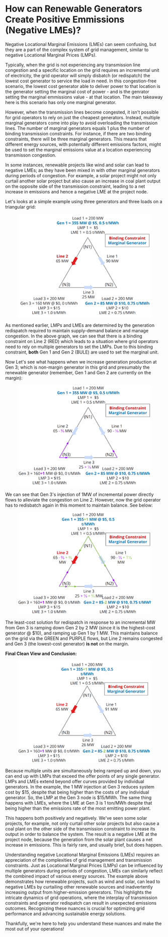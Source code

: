 # How can Renewable Generators Create Positive Emmissions (Negative LMEs)?

Negative Locational Marginal Emissions (LMEs) can seem confusing, but they are a part of the complex system of grid management, similar to negative Locational Marginal Prices (LMPs).&#x20;

Typically, when the grid is not experiencing any transmission line congestion and a specific location on the grid requires an incremental unit of electricity, the grid operator will simply disbatch (or redispatch) the lowest cost generator to service the load in need. In this congestion-free scenario, the lowest cost generator able to deliver power to that location is the generator setting the marginal cost of power - and is the genrator setting the marginal emmissions value - at that location. The main takeaway here is this scenario has only one marginal generator.&#x20;

However, when the transmission lines become congested, it isn't possible for grid operators to rely on just the cheapest generators. Instead, multiple marginal generators come into play to avoid overloading the transmission lines. The number of marginal generators equals 1 plus the number of binding transmission constraints. For instance, if there are two binding constraints, there will be three marginal generators. This means that different energy sources, with potentially different emissions factors, might be used to set the marginal emissions value at a location experiencing transmisson congestion.&#x20;

In some instances, renewable projects like wind and solar can lead to negative LMEs; as they have been mixed in with other marginal generators during periods of congestion. For example, a solar project might not only curtail another solar project but also cause an increase in coal plant output on the opposite side of the transmission constraint, leading to a net increase in emissions and hence a negative LME at the project node.

Let's looks at a simple example using three generators and three loads on a triangular grid:

<figure><img src="../.gitbook/assets/image (13).png" alt=""><figcaption></figcaption></figure>

As mentioned earlier, LMPs and LMEs are determined by the generation redispatch required to maintain supply-demand balance and manage congestion. In the above graph, we can see that there is a binding constraint on Line 2 (RED) which leads to a situation where grid operators need to rely on multiple generators to set the LMPs. Due to this binding constraint, **both** Gen 1 and Gen 2 (BULE) are used to set the marginal unit.

Now Let's see what happens when we increase generation production at Gen 3; which is non-margin generator in this grid  and presumably the renewable generator (remember, Gen 1 and Gen 2 are currently on the margin):

<figure><img src="../.gitbook/assets/image (1) (1).png" alt=""><figcaption></figcaption></figure>

We can see that Gen 3's injection of 1MW of incremental power directly flows to alleviate the congestion on Line 2. However, now the grid operator has to redisbatch again in this moment to maintain balance. See below:

<figure><img src="../.gitbook/assets/image (2) (1).png" alt=""><figcaption></figcaption></figure>

The least-cost solution for redispatch in response to an incremental MW from Gen 3 is ramping down Gen 2 by 2 MW (since it is the highest-cost generator @ $10), and ramping up Gen 1 by 1 MW. This maintains balance on the grid via the GREEN and PURPLE flows, but Line 2 remains congested and Gen 3 (the lowest-cost generator) **is not** on the margin.



**Final Clean View and Conclusion:**

<figure><img src="../.gitbook/assets/image (3) (1).png" alt=""><figcaption></figcaption></figure>

Because multiple units are simultaneously being ramped up and down, you can end up with LMPs that exceed the offer points of any single generator. LMPs and LMEs extend beyond offer curves provided by individual generators. In the example, the 1 MW injection at Gen 3 reduces system cost by $15, despite that being higher than the costs of any individual generator. So, the LMP at the Gen 3 node is $15/MWh. The same thing happens with LMEs, where the LME at Gen 3 is 1 ton/MWh despite that being higher than the emissions rate of the most emitting power plant.

This happens both positively and negatively. We've seen some solar projects, for example, not only curtail other solar projects but also cause a coal plant on the other side of the transmission constraint to increase its output in order to balance the system. The result is a negative LME at the project node, because the generation from the solar plant causes a net increase in emissions. This is fairly rare, and usually brief, but does happen.

Understanding negative Locational Marginal Emissions (LMEs) requires an appreciation of the complexities of grid management and transmission constraints. Just as Locational Marginal Prices (LMPs) can be influenced by multiple generators during periods of congestion, LMEs can similarly reflect the combined impact of various energy sources. The example above demonstrates how renewable projects, such as wind and solar, can lead to negative LMEs by curtailing other renewable sources and inadvertently increasing output from higher-emission generators. This highlights the intricate dynamics of grid operations, where the interplay of transmission constraints and generator redispatch can result in unexpected emissions outcomes. Recognizing these nuances is crucial for optimizing grid performance and advancing sustainable energy solutions.&#x20;

Thankfully, we're here to help you understand these nuances and make the most out of your operations!
